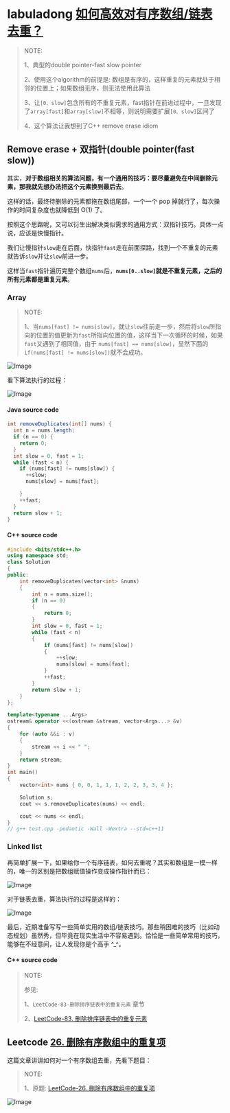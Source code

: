 # labuladong [如何高效对有序数组/链表去重？](https://mp.weixin.qq.com/s/6Eb7gKqNqXH9B0hSZvMs5A) 

> NOTE: 
>
> 1、典型的double pointer-fast slow pointer
>
> 2、使用这个algorithm的前提是: 数组是有序的，这样重复的元素就处于相邻的位置上；如果数组无序，则无法使用此算法
>
> 3、让`[0、slow]`包含所有的不重复元素，fast指针在前进过程中，一旦发现了`array[fast]`和`array[slow]`不相等，则说明需要扩展`[0、slow]`区间了
>
> 4、这个算法让我想到了C++ remove erase idiom





## Remove erase + 双指针(double pointer(fast slow))

其实，**对于数组相关的算法问题，有一个通用的技巧：要尽量避免在中间删除元素，那我就先想办法把这个元素换到最后去**。

这样的话，最终待删除的元素都拖在数组尾部，一个一个 pop 掉就行了，每次操作的时间复杂度也就降低到 O(1) 了。

按照这个思路呢，又可以衍生出解决类似需求的通用方式：双指针技巧。具体一点说，应该是快慢指针。

我们让慢指针`slow`走在后面，快指针`fast`走在前面探路，找到一个不重复的元素就告诉`slow`并让`slow`前进一步。

这样当`fast`指针遍历完整个数组`nums`后，**`nums[0..slow]`就是不重复元素，之后的所有元素都是重复元素**。

### Array

> NOTE: 
>
> 1、当`nums[fast] != nums[slow]`，就让`slow`往前走一步，然后将`slow`所指向的位置的值更新为`fast`所指向位置的值，这样当下一次循环的时候，如果`fast`又遇到了相同值，由于 `nums[fast] == nums[slow]`，显然下面的`if(nums[fast] != nums[slow])`就不会成功。
>
> 

![Image](https://mmbiz.qpic.cn/mmbiz_png/map09icNxZ4kjKDY327Vjgh9xjMKhdRwkXNWK1M1RuP04RjpdVEqe3UJ4koJ7yiaibCdibposGicY0ZxDMKhN0R6cCg/640?wx_fmt=png&tp=webp&wxfrom=5&wx_lazy=1&wx_co=1)



看下算法执行的过程：

![Image](https://mmbiz.qpic.cn/mmbiz_gif/map09icNxZ4kjKDY327Vjgh9xjMKhdRwkNrHlatFV4e3gVBNhQz8w4AdWzJQjZbiahEGcq8Bua5vam4ab6TY5OnA/640?wx_fmt=gif&tp=webp&wxfrom=5&wx_lazy=1)



#### Java source code

```java
int removeDuplicates(int[] nums) {
  int n = nums.length;
  if (n == 0) {
    return 0;
  }
  int slow = 0, fast = 1;
  while (fast < n) {
    if (nums[fast] != nums[slow]) {
      ++slow;
      nums[slow] = nums[fast];

    }
    ++fast;
  }
  return slow + 1;
}
```



#### C++ source code

```C++
#include <bits/stdc++.h>
using namespace std;
class Solution
{
public:
	int removeDuplicates(vector<int> &nums)
	{
		int n = nums.size();
		if (n == 0)
		{
			return 0;
		}
		int slow = 0, fast = 1;
		while (fast < n)
		{
			if (nums[fast] != nums[slow])
			{
				++slow;
				nums[slow] = nums[fast];
			}
			++fast;
		}
		return slow + 1;
	}
};

template<typename ...Args>
ostream& operator <<(ostream &stream, vector<Args...> &v)
{
	for (auto &&i : v)
	{
		stream << i << " ";
	}
	return stream;
}
int main()
{
	vector<int> nums { 0, 0, 1, 1, 1, 2, 2, 3, 3, 4 };

	Solution s;
	cout << s.removeDuplicates(nums) << endl;

	cout << nums << endl;
}
// g++ test.cpp -pedantic -Wall -Wextra --std=c++11

```



### Linked list

再简单扩展一下，如果给你一个有序链表，如何去重呢？其实和数组是一模一样的，唯一的区别是把数组赋值操作变成操作指针而已：

![Image](https://mmbiz.qpic.cn/mmbiz_png/map09icNxZ4kjKDY327Vjgh9xjMKhdRwkU4y2mY8jWaOGJXgm2qvHv3IWoQ8XVcdhqtiaiciajO6Y4MDr84yll7E2w/640?wx_fmt=png&tp=webp&wxfrom=5&wx_lazy=1&wx_co=1)



对于链表去重，算法执行的过程是这样的：

![Image](https://mmbiz.qpic.cn/mmbiz_gif/map09icNxZ4kjKDY327Vjgh9xjMKhdRwkCU5OeeFaodzyERZwzVwAAU8DhJpcZDK3uddUsRyBibBG5ics8Wm0Vsyw/640?wx_fmt=gif&tp=webp&wxfrom=5&wx_lazy=1)



最后，近期准备写写一些简单实用的数组/链表技巧。那些稍困难的技巧（比如动态规划）虽然秀，但毕竟在现实生活中不容易遇到。恰恰是一些简单常用的技巧，能够在不经意间，让人发现你是个高手 ^_^。



#### C++ source code

> NOTE: 
>
> 参见: 
>
> 1、`LeetCode-83-删除排序链表中的重复元素` 章节
>
> 2、[LeetCode-83. 删除排序链表中的重复元素](https://leetcode.cn/problems/remove-duplicates-from-sorted-list/) 
>
> 

## Leetcode [26. 删除有序数组中的重复项](https://leetcode.cn/problems/remove-duplicates-from-sorted-array/)

这篇文章讲讲如何对一个有序数组去重，先看下题目：

> NOTE: 
>
> 1、原题: [LeetCode-26. 删除有序数组中的重复项](https://leetcode.cn/problems/remove-duplicates-from-sorted-array/)

![Image](https://mmbiz.qpic.cn/mmbiz_png/map09icNxZ4kjKDY327Vjgh9xjMKhdRwkpMc8yECrN67efS23St1iabEyH68FCsos3RyrgiaNwfMia6OqqzBxWDNBg/640?wx_fmt=png&tp=webp&wxfrom=5&wx_lazy=1&wx_co=1)